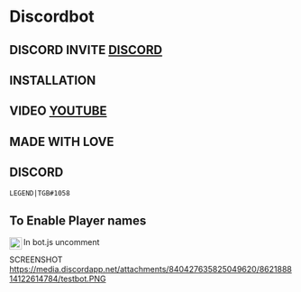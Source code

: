 # Discordbot

## DISCORD INVITE [DISCORD](https://discord.gg/js3BrzReXw)



## INSTALLATION 

## VIDEO [YOUTUBE](https://www.youtube.com/watch?v=iNbKTB5534k)


##  MADE WITH LOVE


## DISCORD 
`LEGEND|TGB#1058`

##  To Enable Player names 
In bot.js uncomment 
<img align="left" alt="BOT.PNG" width="22px" src="https://media.discordapp.net/attachments/840427635825049620/862188607024791562/bot.PNG" />

SCREENSHOT
https://media.discordapp.net/attachments/840427635825049620/862188814122614784/testbot.PNG
